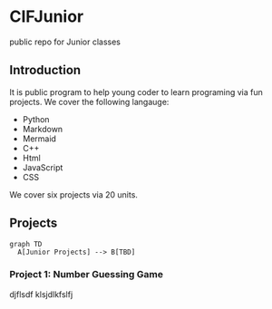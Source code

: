 # CIFJunior
public repo for Junior classes

## Introduction
It is public program to help young coder to learn programing via fun projects. We cover the following langauge:
- Python
- Markdown
- Mermaid
- C++
- Html
- JavaScript
- CSS

We cover six projects via 20 units.
## Projects
``` mermaid
graph TD
  A[Junior Projects] --> B[TBD]
```

### Project 1: Number Guessing Game
djflsdf
klsjdlkfslfj

